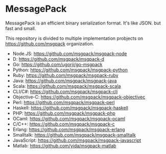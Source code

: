 MessagePack
===========

MessagePack is an efficient binary serialization format. It's like JSON. but fast and small.

This repository is divided to multiple implementation probjects on https://github.com/msgpack organization.

  * Node.JS: https://github.com/msgpack/msgpack-node
  * D: https://github.com/msgpack/msgpack-d
  * Go: https://github.com/ugorji/go-msgpack
  * Python: https://github.com/msgpack/msgpack-python
  * Ruby: https://github.com/msgpack/msgpack-ruby
  * Java: https://github.com/msgpack/msgpack-java
  * Scala: https://github.com/msgpack/msgpack-scala
  * CLI/C#: https://github.com/msgpack/msgpack-cli
  * Objective-C: https://github.com/msgpack/msgpack-objectivec
  * Perl: https://github.com/msgpack/msgpack-perl
  * Haskell: https://github.com/msgpack/msgpack-haskell
  * PHP: https://github.com/msgpack/msgpack-php
  * OCaml: https://github.com/msgpack/msgpack-ocaml
  * C/C++: https://github.com/msgpack/msgpack-c
  * Erlang: https://github.com/msgpack/msgpack-erlang
  * Smalltalk: https://github.com/msgpack/msgpack-smalltalk
  * JavaScript: https://github.com/msgpack/msgpack-javascript
  * Matlab: https://github.com/yida/msgpack-matlab

